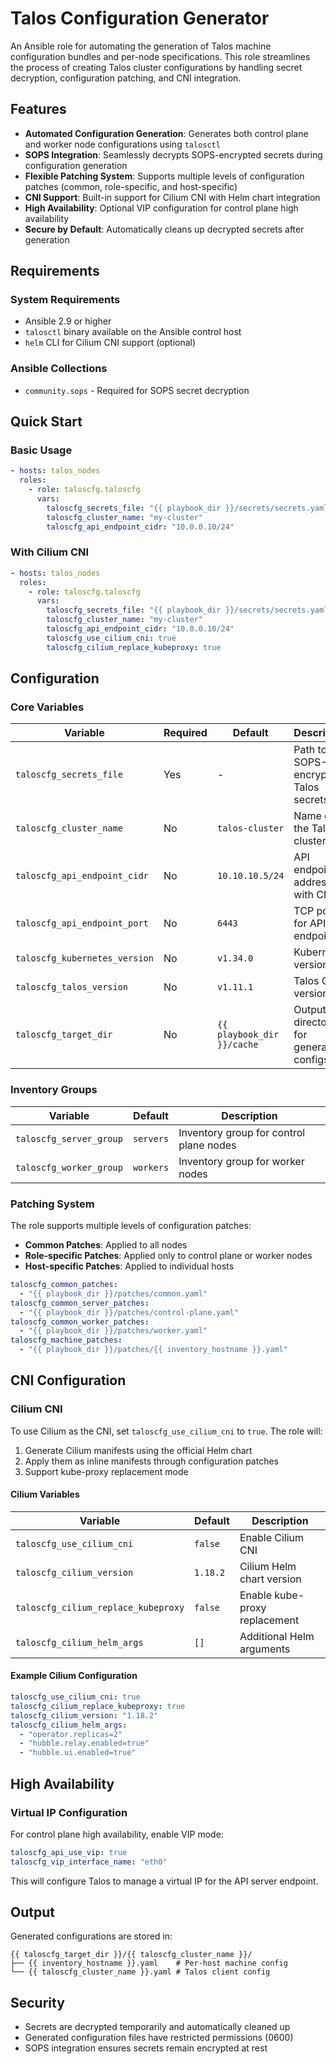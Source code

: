 # Talos Configuration Generator

An Ansible role for automating the generation of Talos machine configuration bundles and per-node specifications. This role streamlines the process of creating Talos cluster configurations by handling secret decryption, configuration patching, and CNI integration.

## Features

- **Automated Configuration Generation**: Generates both control plane and worker node configurations using `talosctl`
- **SOPS Integration**: Seamlessly decrypts SOPS-encrypted secrets during configuration generation
- **Flexible Patching System**: Supports multiple levels of configuration patches (common, role-specific, and host-specific)
- **CNI Support**: Built-in support for Cilium CNI with Helm chart integration
- **High Availability**: Optional VIP configuration for control plane high availability
- **Secure by Default**: Automatically cleans up decrypted secrets after generation

## Requirements

### System Requirements
- Ansible 2.9 or higher
- `talosctl` binary available on the Ansible control host
- `helm` CLI for Cilium CNI support (optional)

### Ansible Collections
- `community.sops` - Required for SOPS secret decryption

## Quick Start

### Basic Usage
```yaml
- hosts: talos_nodes
  roles:
    - role: taloscfg.taloscfg
      vars:
        taloscfg_secrets_file: "{{ playbook_dir }}/secrets/secrets.yaml"
        taloscfg_cluster_name: "my-cluster"
        taloscfg_api_endpoint_cidr: "10.0.0.10/24"
```

### With Cilium CNI
```yaml
- hosts: talos_nodes
  roles:
    - role: taloscfg.taloscfg
      vars:
        taloscfg_secrets_file: "{{ playbook_dir }}/secrets/secrets.yaml"
        taloscfg_cluster_name: "my-cluster"
        taloscfg_api_endpoint_cidr: "10.0.0.10/24"
        taloscfg_use_cilium_cni: true
        taloscfg_cilium_replace_kubeproxy: true
```

## Configuration

### Core Variables

| Variable | Required | Default | Description |
|----------|----------|---------|-------------|
| `taloscfg_secrets_file` | Yes | - | Path to SOPS-encrypted Talos secrets file |
| `taloscfg_cluster_name` | No | `talos-cluster` | Name of the Talos cluster |
| `taloscfg_api_endpoint_cidr` | No | `10.10.10.5/24` | API endpoint address with CIDR |
| `taloscfg_api_endpoint_port` | No | `6443` | TCP port for API endpoint |
| `taloscfg_kubernetes_version` | No | `v1.34.0` | Kubernetes version |
| `taloscfg_talos_version` | No | `v1.11.1` | Talos OS version |
| `taloscfg_target_dir` | No | `{{ playbook_dir }}/cache` | Output directory for generated configs |

### Inventory Groups

| Variable | Default | Description |
|----------|---------|-------------|
| `taloscfg_server_group` | `servers` | Inventory group for control plane nodes |
| `taloscfg_worker_group` | `workers` | Inventory group for worker nodes |

### Patching System

The role supports multiple levels of configuration patches:

- **Common Patches**: Applied to all nodes
- **Role-specific Patches**: Applied only to control plane or worker nodes
- **Host-specific Patches**: Applied to individual hosts

```yaml
taloscfg_common_patches:
  - "{{ playbook_dir }}/patches/common.yaml"
taloscfg_common_server_patches:
  - "{{ playbook_dir }}/patches/control-plane.yaml"
taloscfg_common_worker_patches:
  - "{{ playbook_dir }}/patches/worker.yaml"
taloscfg_machine_patches:
  - "{{ playbook_dir }}/patches/{{ inventory_hostname }}.yaml"
```

## CNI Configuration

### Cilium CNI

To use Cilium as the CNI, set `taloscfg_use_cilium_cni` to `true`. The role will:

1. Generate Cilium manifests using the official Helm chart
2. Apply them as inline manifests through configuration patches
3. Support kube-proxy replacement mode

#### Cilium Variables

| Variable | Default | Description |
|----------|---------|-------------|
| `taloscfg_use_cilium_cni` | `false` | Enable Cilium CNI |
| `taloscfg_cilium_version` | `1.18.2` | Cilium Helm chart version |
| `taloscfg_cilium_replace_kubeproxy` | `false` | Enable kube-proxy replacement |
| `taloscfg_cilium_helm_args` | `[]` | Additional Helm arguments |

#### Example Cilium Configuration
```yaml
taloscfg_use_cilium_cni: true
taloscfg_cilium_replace_kubeproxy: true
taloscfg_cilium_version: "1.18.2"
taloscfg_cilium_helm_args:
  - "operator.replicas=2"
  - "hubble.relay.enabled=true"
  - "hubble.ui.enabled=true"
```

## High Availability

### Virtual IP Configuration

For control plane high availability, enable VIP mode:

```yaml
taloscfg_api_use_vip: true
taloscfg_vip_interface_name: "eth0"
```

This will configure Talos to manage a virtual IP for the API server endpoint.

## Output

Generated configurations are stored in:
```
{{ taloscfg_target_dir }}/{{ taloscfg_cluster_name }}/
├── {{ inventory_hostname }}.yaml    # Per-host machine config
└── {{ taloscfg_cluster_name }}.yaml # Talos client config
```

## Security

- Secrets are decrypted temporarily and automatically cleaned up
- Generated configuration files have restricted permissions (0600)
- SOPS integration ensures secrets remain encrypted at rest
